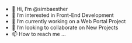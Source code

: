 - 👋 Hi, I’m @simbaesther
- 👀 I’m interested in Front-End Development
- 🌱 I’m currently working on a Web Portal Project 
- 💞️ I’m looking to collaborate on New Projects
- 📫 How to reach me ...

<!---
simbaesther/simbaesther is a ✨ special ✨ repository because its `README.md` (this file) appears on your GitHub profile.
You can click the Preview link to take a look at your changes.
--->
